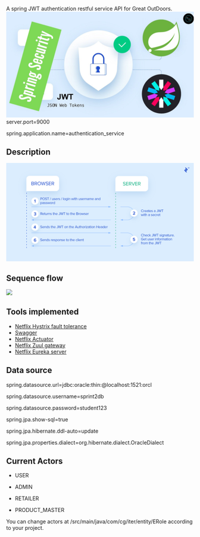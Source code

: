 A spring JWT authentication restful service API for Great OutDoors.	
![](assets/jwt.jpg)	
server.port=9000	


spring.application.name=authentication_service	

## Description 	
![](assets/jwt-flow.png)	

## Sequence flow
![](assets/JWT-Authorization.png)

## Tools implemented 
* [Netflix Hystrix fault tolerance](https://spring.io/guides/gs/circuit-breaker/)
* [Swagger](https://swagger.io/)
* [Netflix Actuator](https://docs.spring.io/spring-boot/docs/current/reference/html/production-ready-features.html)
* [Netflix Zuul gateway](https://cloud.spring.io/spring-cloud-netflix/multi/multi__router_and_filter_zuul.html)
* [Netflix Eureka server](https://cloud.spring.io/spring-cloud-netflix/reference/html/)

## Data source	
spring.datasource.url=jdbc:oracle:thin:@localhost:1521:orcl  	

spring.datasource.username=sprint2db	

spring.datasource.password=student123	

spring.jpa.show-sql=true	

spring.jpa.hibernate.ddl-auto=update	

spring.jpa.properties.dialect=org.hibernate.dialect.OracleDialect	


## Current Actors
	
* USER	

* ADMIN	

* RETAILER	

* PRODUCT_MASTER	


You can change actors at /src/main/java/com/cg/iter/entity/ERole according to your project.

